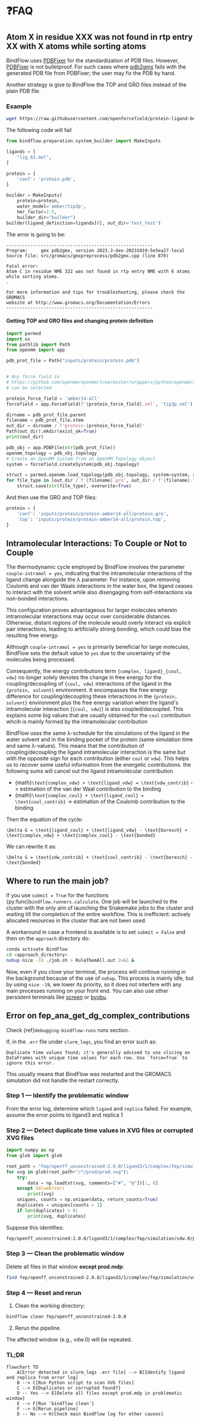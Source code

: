 # ❓FAQ

## Atom X in residue XXX was not found in rtp entry XX with X atoms while sorting atoms

BindFlow uses [PDBFixer](https://github.com/openmm/pdbfixer) for the standardization of PDB files. However, [PDBFixer](https://github.com/openmm/pdbfixer) is not bulletproof. For such cases where [pdb2gmx](https://manual.gromacs.org/current/onlinehelp/gmx-pdb2gmx.html) fails with the generated PDB file from PDBFixer; the user may fix the PDB by hand.

Another strategy is give to BindFlow the TOP and GRO files instead of the plain PDB file.

### Example

```bash
wget https://raw.githubusercontent.com/openforcefield/protein-ligand-benchmark/main/data/mcl1/01_protein/crd/protein.pdb
```

The following code will fail

```python
from bindflow.preparation.system_builder import MakeInputs

ligands = [
    "lig_63.mol",
]

protein = {
    'conf': 'protein.pdb',
}

builder = MakeInputs(
    protein=protein,
    water_model='amber/tip3p',
    hmr_factor=2.5,
    builder_dir="builder")
builder(ligand_definition=ligands[0], out_dir='test_test')
```

The error is going to be:

```
-------------------------------------------------------
Program:     gmx pdb2gmx, version 2023.3-dev-20231019-5e5ea27-local
Source file: src/gromacs/gmxpreprocess/pdb2gmx.cpp (line 870)

Fatal error:
Atom C in residue NME 322 was not found in rtp entry NME with 6 atoms
while sorting atoms.
.

For more information and tips for troubleshooting, please check the GROMACS
website at http://www.gromacs.org/Documentation/Errors
-------------------------------------------------------
```

#### Getting TOP and GRO files and changing protein definition

```python
import parmed
import os
from pathlib import Path
from openmm import app

pdb_prot_file = Path("inputs/protein/protein.pdb")


# Any force field in
# https://github.com/openmm/openmm/tree/master/wrappers/python/openmm/app/data
# can be selected

protein_force_field = 'amber14-all'
forcefield = app.ForceField(f'{protein_force_field}.xml', 'tip3p.xml')

dirname = pdb_prot_file.parent
filename = pdb_prot_file.stem
out_dir = dirname / f"protein-{protein_force_field}"
Path(out_dir).mkdir(exist_ok=True)
print(out_dir)

pdb_obj = app.PDBFile(str(pdb_prot_file))
openmm_topology = pdb_obj.topology
# Create an OpenMM System from an OpenMM Topology object
system = forcefield.createSystem(pdb_obj.topology)

struct = parmed.openmm.load_topology(pdb_obj.topology, system=system, xyz=pdb_obj.positions)
for file_type in [out_dir / f'{filename}.gro', out_dir / f'{filename}.top']:
    struct.save(str(file_type), overwrite=True)
```

And then use the GRO and TOP files:

```python
protein = {
    'conf': 'inputs/protein/protein-amber14-all/protein.gro',
    'top': 'inputs/protein/protein-amber14-all/protein.top',
}
```

## Intramolecular Interactions: To Couple or Not to Couple

The thermodynamic cycle employed by BindFlow involves the parameter `couple-intramol = yes`, indicating that the intramolecular interactions of the ligand change alongside the λ parameter. For instance, upon removing Coulomb and van der Waals interactions in the water box, the ligand ceases to interact with the solvent while also disengaging from self-interactions via non-bonded interactions.

This configuration proves advantageous for larger molecules wherein intramolecular interactions may occur over considerable distances. Otherwise, distant regions of the molecule would overly interact via explicit pair interactions, leading to artificially strong bonding, which could bias the resulting free energy.

Although `couple-intramol = yes` is primarily beneficial for large molecules, BindFlow sets the default value to `yes` due to the uncertainty of the molecules being processed.

Consequently, the energy contributions term `{complex, ligand}_{coul, vdw}` no longer solely denotes the change in free energy for the coupling/decoupling of `{coul, vdw}` interactions of the ligand in the `{protein, solvent}` environment. It encompasses the free energy difference for coupling/decoupling these interactions in the `{protein, solvent}` environment plus the free energy variation when the ligand's intramolecular interaction (`{coul, vdw}`) is also coupled/decoupled. This explains some big values that are usually obtained for the `coul` contribution whcih is mainly formed by the intramolecular contribution

BindFlow uses the same λ-schedule for the simulations of the ligand in the water solvent and in the binding pocket of the protein (same simulation time and same λ-values). This means that the contribution of coupling/decoupling the ligand intramolecular interaction is the same but with the opposite sign for each contribution (either `coul` or `vdw`). This helps us to recover some useful information from the energetic contributions. the following sums will cancel out the ligand intramolecular contribution

- {math}`\text{complex_vdw} + \text{ligand_vdw} = \text{vdw_contrib}` -> estimation of the van der Waal contribution to the binding
- {math}`\text{complex_coul} + \text{ligand_coul} = \text{coul_contrib}` -> estimation of the Coulomb contribution to the binding

Then the equation of the cycle:

```{math}
\Delta G = \text{ligand_coul} + \text{ligand_vdw} - \text{boresch} + \text{complex_vdw} + \text{complex_coul} - \text{bonded}
```

We can rewrite it as:

```{math}
\Delta G = \text{vdw_contrib} + \text{coul_contrib} - \text{boresch} - \text{bonded}
```

## Where to run the main job?

If you use `submit = True` for the functions {py:func}`bindflow.runners.calculate`. One job will be launched to the cluster with the only aim of launching the Snakemake jobs to the cluster and waiting till the completion of the entire workflow. This is inefficient: actively allocated resources in the cluster that are not been used.

A workaround in case a frontend is available is to set `submit = False` and then on the `approach` directory do:

```bash
conda activate BindFlow
cd <approach_directory>
nohup nice -19 ./job.sh > RuleThemAll.out 2>&1 &
```

Now, even if you close your terminal, the process will continue running in the background because of the use of `nohup`. This process is mainly idle, but by using `nice -19`, we lower its priority, so it does not interfere with any main processes running on your front end. You can also use other persistent terminals like [screen](https://www.gnu.org/software/screen/manual/screen.html) or [byobu](https://www.byobu.org/).

## Error on fep_ana_get_dg_complex_contributions

Check {ref}`debugging-bindflow-runs` runs section.

If, in the `.err` file under `slurm_logs`, you find an error such as:


```{error}
Duplicate time values found; it's generally advised to use slicing on DataFrames with unique time values for each row. Use `force=True` to ignore this error.
```

This usually means that BindFlow was restarted and the GROMACS simulation did not handle the restart correctly.

### Step 1 — Identify the problematic window

From the error log, determine which `ligand` and `replica` failed. For example, assume the error points to ligand3 and replica 1

### Step 2 — Detect duplicate time values in XVG files or corrupted XVG files

```python
import numpy as np
from glob import glob 

root_path = "fep/openff_unconstrained-2.0.0/ligand3/1/complex/fep/simulation/"
for xvg in glob(root_path+"/*/prod/prod.xvg"):
    try:
        data = np.loadtxt(xvg, comments=["#", "@"])[:, 0]
    except ValueError:
        print(xvg)
    uniques, counts = np.unique(data, return_counts=True)
    duplicates = uniques[counts > 1]
    if len(duplicates) > 0:
        print(xvg, duplicates)
```

Suppose this identifies:

```bash
fep/openff_unconstrained-2.0.0/ligand3/1/complex/fep/simulation/vdw.0/prod/prod.xvg
```

### Step 3 — Clean the problematic window

Delete all files in that window **except prod.mdp**:

```bash
find fep/openff_unconstrained-2.0.0/ligand3/1/complex/fep/simulation/vdw.0/prod -maxdepth 1 ! -name 'prod.mdp' -type f -delete
```

### Step 4 — Reset and rerun

1. Clean the working directory:

```bash
bindflow clean fep/openff_unconstrained-2.0.0
```

2. Rerun the pipeline.

The affected window (e.g., vdw.0) will be repeated.

### TL;DR

```{mermaid}
flowchart TD
    A[Error detected in slurm_logs .err file] --> B[Identify ligand and replica from error log]
    B --> C[Run Python script to scan XVG files]
    C --> D{Duplicates or corrupted found?}
    D -- Yes --> E[Delete all files except prod.mdp in problematic window]
    E --> F[Run 'bindflow clean']
    F --> G[Rerun pipeline]
    D -- No --> H[Check main BindFlow log for other causes]
```
